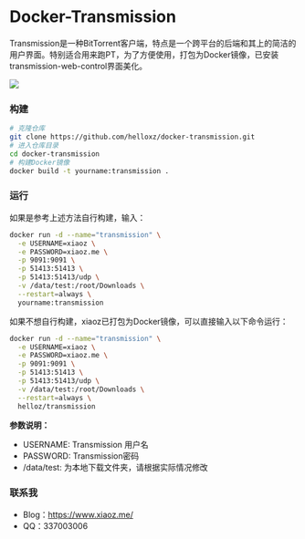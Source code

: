 # Docker-Transmission
Transmission是一种BitTorrent客户端，特点是一个跨平台的后端和其上的简洁的用户界面。特别适合用来跑PT，为了方便使用，打包为Docker镜像，已安装transmission-web-control界面美化。

![](https://i.bmp.ovh/imgs/2020/11/ec82440e96cee747.png)



### 构建

```bash
# 克隆仓库
git clone https://github.com/helloxz/docker-transmission.git
# 进入仓库目录
cd docker-transmission
# 构建Docker镜像
docker build -t yourname:transmission .
```

### 运行

如果是参考上述方法自行构建，输入：

```bash
docker run -d --name="transmission" \
  -e USERNAME=xiaoz \
  -e PASSWORD=xiaoz.me \
  -p 9091:9091 \
  -p 51413:51413 \
  -p 51413:51413/udp \
  -v /data/test:/root/Downloads \
  --restart=always \
  yourname:transmission
```

如果不想自行构建，xiaoz已打包为Docker镜像，可以直接输入以下命令运行：

```bash
docker run -d --name="transmission" \
  -e USERNAME=xiaoz \
  -e PASSWORD=xiaoz.me \
  -p 9091:9091 \
  -p 51413:51413 \
  -p 51413:51413/udp \
  -v /data/test:/root/Downloads \
  --restart=always \
  helloz/transmission
```

**参数说明：**

- USERNAME: Transmission 用户名
- PASSWORD: Transmission密码
- /data/test: 为本地下载文件夹，请根据实际情况修改

### 联系我

* Blog：https://www.xiaoz.me/
* QQ：337003006